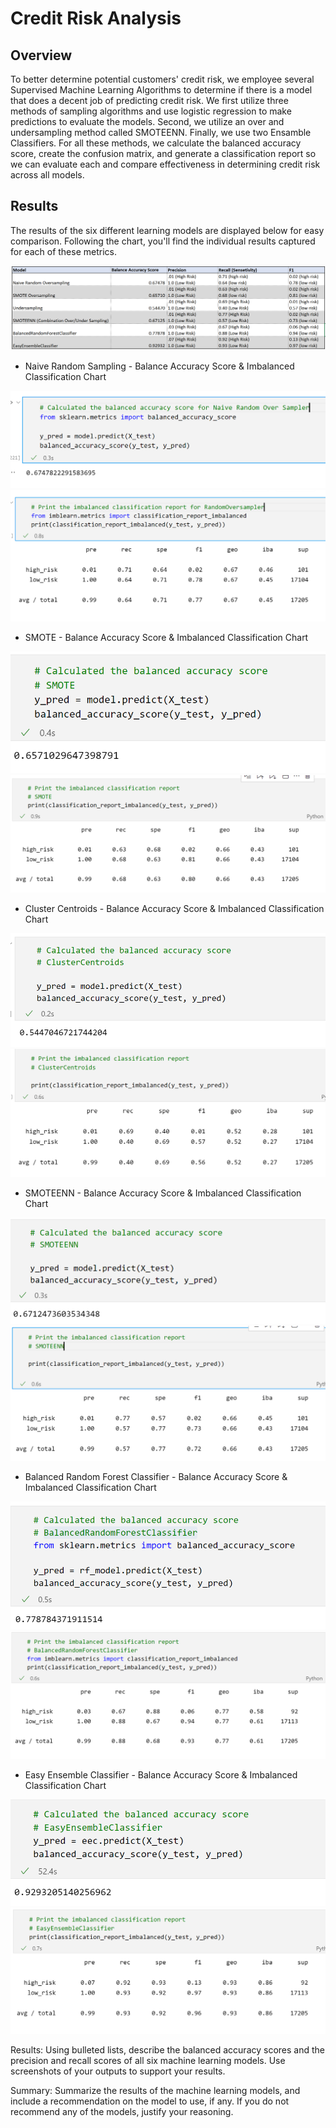 # Credit Risk Analysis

## Overview

To better determine potential customers' credit risk, we employee several Supervised Machine Learning Algorithms to determine if there is a model that does a decent job of predicting credit risk.  We first utilize three methods of sampling algorithms and use logistic regression to make predictions to evaluate the models.  Second, we utilize an over and undersampling method called SMOTEENN. Finally, we use two Ensamble Classifiers.  For all these methods, we calculate the balanced accuracy score, create the confusion matrix, and generate a classification report so we can evaluate each and compare effectiveness in determining credit risk across all models.

## Results

The results of the six different learning models are displayed below for easy comparison.  Following the chart, you'll find the individual results captured for each of these metrics. 

![Model Comparison Chart](images/ModelComparisonChart.PNG)

* Naive Random Sampling - Balance Accuracy Score & Imbalanced Classification Chart

![Naive Random Oversampler Balance Accuracy Score](images/NaiveRandomOversampler-BAC.PNG)
![Naive Random Oversampler Imbalance](images/NaiveRandomOversampler-ICR.PNG)

* SMOTE - Balance Accuracy Score & Imbalanced Classification Chart

![SMOTE Balance Accuracy Score](images/SMOTE-BAC.PNG)
![SMOTE Imbalance](images/SMOTE-ICR.PNG)

* Cluster Centroids - Balance Accuracy Score & Imbalanced Classification Chart

![Cluster Centroids Balance Accuracy Score](images/ClusterCentroids-BAC.PNG)
![Cluster Centroids Imbalance](images/ClusterCentroids-ICR.PNG)

* SMOTEENN - Balance Accuracy Score & Imbalanced Classification Chart

![SMOTEENN Balance Accuracy Score](images/SMOTEENN-BAS.PNG)
![SMOTEENN Imbalance](images/SMOTEENN-ICR.PNG)

* Balanced Random Forest Classifier - Balance Accuracy Score & Imbalanced Classification Chart

![BalancedRandomForestClassifier Balance Accuracy Score](images/BalancedRandomForestClassifier-BAS.PNG)
![BalancedRandomForestClassifier Imbalance](images/BalancedRandomForestClassifier-ICR.PNG)

* Easy Ensemble Classifier - Balance Accuracy Score & Imbalanced Classification Chart

![EasyEnsembleClassifier Balance Accuracy Score](images/EaseEnsembleClassifier-BAS.PNG)
![EasyEnsembleClassifier Imbalance](images/EaseEnsembleClassifier-ICR.PNG)


Results: Using bulleted lists, describe the balanced accuracy scores and the precision and recall scores of all six machine learning models. Use screenshots of your outputs to support your results.

Summary: Summarize the results of the machine learning models, and include a recommendation on the model to use, if any. If you do not recommend any of the models, justify your reasoning.
